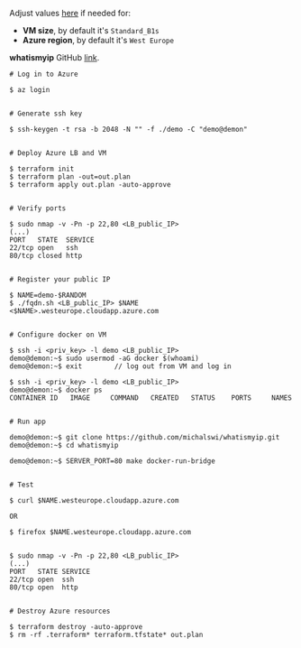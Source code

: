 
Adjust values [here](./variables.tf) if needed for:
- **VM size**, by default it's `Standard_B1s`
- **Azure region**, by default it's `West Europe`

**whatismyip** GitHub [link](https://github.com/michalswi/whatismyip).

```
# Log in to Azure

$ az login


# Generate ssh key

$ ssh-keygen -t rsa -b 2048 -N "" -f ./demo -C "demo@demon"


# Deploy Azure LB and VM

$ terraform init
$ terraform plan -out=out.plan
$ terraform apply out.plan -auto-approve


# Verify ports

$ sudo nmap -v -Pn -p 22,80 <LB_public_IP>
(...)
PORT   STATE  SERVICE
22/tcp open   ssh
80/tcp closed http


# Register your public IP 

$ NAME=demo-$RANDOM
$ ./fqdn.sh <LB_public_IP> $NAME
<$NAME>.westeurope.cloudapp.azure.com


# Configure docker on VM

$ ssh -i <priv_key> -l demo <LB_public_IP>
demo@demon:~$ sudo usermod -aG docker $(whoami)
demo@demon:~$ exit        // log out from VM and log in

$ ssh -i <priv_key> -l demo <LB_public_IP>
demo@demon:~$ docker ps
CONTAINER ID   IMAGE     COMMAND   CREATED   STATUS    PORTS     NAMES


# Run app

demo@demon:~$ git clone https://github.com/michalswi/whatismyip.git
demo@demon:~$ cd whatismyip

demo@demon:~$ SERVER_PORT=80 make docker-run-bridge


# Test

$ curl $NAME.westeurope.cloudapp.azure.com

OR

$ firefox $NAME.westeurope.cloudapp.azure.com


$ sudo nmap -v -Pn -p 22,80 <LB_public_IP>
(...)
PORT   STATE SERVICE
22/tcp open  ssh
80/tcp open  http


# Destroy Azure resources

$ terraform destroy -auto-approve
$ rm -rf .terraform* terraform.tfstate* out.plan

```